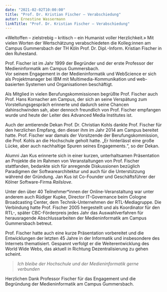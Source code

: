 ```yaml
---
date: "2021-02-02T10:00:00"
title: "Prof. Dr. Kristian Fischer – Verabschiedung"
autor: Ernestine Wassermann
linkTitle: "Prof. Dr. Kristian Fischer – Verabschiedung"
---
```


<div class="m-mi-herotext"><p>«Weltoffen – zielstrebig – kritisch – ein Humanist voller Herzlichkeit.»
Mit vielen Worten der Wertschätzung verabschiedeten die 
Kolleg:innen am Campus Gummersbach der TH Köln
 Prof. Dr. Dipl.-Inform. Kristian Fischer in den Ruhestand. </p></div>

Prof. Fischer ist im Jahr 1999 der Begründer und der erste Professor der Medieninformatik am Campus Gummersbach.  
Vor seinem Engagement in der Medieninformatik und WebScience er sich als Projektmanager bei IBM mit Multimedia-Kommunikation und web-basierten Systemen und Organisationen beschäftigt. 


Als Mitglied in vielen Berufungskommissionen begrüßte Prof. Fischer auch
Prof. Hans Kornacher am Campus, der sich an seine Verspätung zum  
 Vorstellungsgespräch erinnerte und dadurch seine Chancen dahinschwinden sah,
aber dennoch freundlich von Prof. Fischer empfangen wurde und heute der
Leiter des Advanced Media Institutes ist.

Auch der amtierende Dekan Prof. Dr. Christian Kohls dankte Prof. Fischer für den herzlichen Empfang, den dieser ihm im Jahr 2014 am Campus bereitet hatte. Prof. Fischer war damals der Vorsitzende der Berufungskommission, die Prof. Kohls an die Hochschule geholt hatte. „Er hinterlässt eine große Lücke, aber auch nachhaltige Spuren seines Engagements.“, so der Dekan. 

Alumni Jan Kus erinnerte sich in einer kurzen, unterhaltsamen Präsentation an Projekte die im Rahmen von Veranstaltungen von Prof. Fischer stattfanden, bedankte sich für anregende Diskussionen bezüglich Paradigmen der Softwarearchitektur und auch für die Unterstützung während der Gründung. Jan Kus ist Co-Founder und Geschäftsführer der Kölner Software-Firma *Railslove*.
  
Unter den über 40 Teilnehmer*innen der Online-Veranstaltung war unter anderem auch Rüdiger Kupke, Director IT-Governance beim Cologne Broadcasting Center, dem Technik-Unternehmen der RTL-Mediagruppe. Die Verbindung hatte Prof. Fischer 2005 hergestellt und  als Koordinator für den RTL-, später CBC-Förderpreis jedes Jahr das Auswahlverfahren für herausragende Abschlussarbeiten der Medieninformatik am Campus Gummersbach betreut. 

Prof. Fischer hatte auch eine kurze Präsentation vorbereitet und die Entwicklungen der letzten 45 Jahre in der Informatik und insbesondere des Internets thematisiert. Gespannt verfolgt er die Weiterentwicklung des World Wide Webs, das aktuell in Richtung Dezentralisierung zu gehen scheint.

<blockquote class="large"><i>Ich bleibe der Hochschule und der Medieninformatik gerne verbunden</i></blockquote>
 
 Herzlichen Dank Professor Fischer für das Engagement und die Begründung der Medieninformatik am Campus Gummersbach.   
